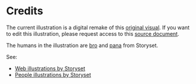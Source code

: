 # Credits

The current illustration is a digital remake of this [original visual](./base_docs_drawing.png).
If you want to edit this illustration, please request access to this [source document](https://docs.google.com/presentation/d/11JOByEO9QXlRLXX5BIv9rjUzPzCKErZzknD1OLcprQQ/edit?usp=sharing).

The humans in the illustration are [bro](https://storyset.com/illustration/coding/bro) and [pana](https://storyset.com/illustration/high-five/pana) from Storyset.

See:

- [Web illustrations by Storyset](https://storyset.com/web)
- [People illustrations by Storyset](https://storyset.com/people)
